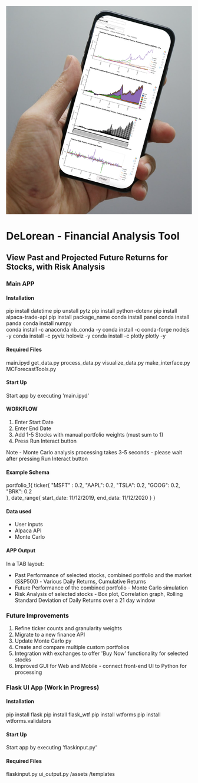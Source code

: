 ![Image](image/readme_background.png)

# DeLorean - Financial Analysis Tool

## View Past and Projected Future Returns for Stocks, with Risk Analysis


### Main APP

#### Installation

pip install datetime
pip unstall pytz
pip install python-dotenv
pip install alpaca-trade-api
pip install package_name
conda install panel
conda install panda
conda install numpy  
 conda install -c anaconda nb_conda -y
conda install -c conda-forge nodejs -y
conda install -c pyviz holoviz -y
conda install -c plotly plotly -y

#### Required Files

main.ipyd
get_data.py
process_data.py
visualize_data.py
make_interface.py
MCForecastTools.py

#### Start Up

Start app by executing 'main.ipyd'

#### WORKFLOW

1. Enter Start Date
2. Enter End Date
3. Add 1-5 Stocks with manual portfolio weights (must sum to 1)
4. Press Run Interact button

Note - Monte Carlo analysis processing takes 3-5 seconds - please wait after pressing Run Interact button

#### Example Schema

portfolio_1{
ticker{
"MSFT" : 0.2,
"AAPL": 0.2,
"TSLA": 0.2,
"GOOG": 0.2,
"BRK": 0.2  
 },
date_range{
start_date: 11/12/2019,
end_data: 11/12/2020
}
}

#### Data used

- User inputs
- Alpaca API
- Monte Carlo

#### APP Output

In a TAB layout:

- Past Performance of selected stocks, combined portfolio and the market (S&P500) - Various Daily Returns, Cumulative Returns
- Future Performance of the combined portfolio - Monte Carlo simulation
- Risk Analysis of selected stocks - Box plot, Correlation graph, Rolling Standard Deviation of Daily Returns over a 21 day window

### Future Improvements

1. Refine ticker counts and granularity weights
2. Migrate to a new finance API
3. Update Monte Carlo py
4. Create and compare multiple custom portfolios
5. Integration with exchanges to offer 'Buy Now' functionality for selected stocks
6. Improved GUI for Web and Mobile - connect front-end UI to Python for processing


### Flask UI App (Work in Progress)

#### Installation

pip install flask
pip install flask_wtf
pip install wtforms
pip install wtforms.validators

#### Start Up

Start app by executing 'flaskinput.py'

#### Required Files

flaskinput.py
ui_output.py
/assets
/templates